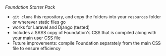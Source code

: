 *Foundation Starter Pack*
- `git clone` this repository, and copy the folders into your `resources` folder or wherever static files go
- works for Laravel and Django (tested)
- Includes a SASS copy of Foundation's CSS that is compiled along with your main user CSS file
- Future improvements: compile Foundation separately from the main CSS file to ensure efficiency
